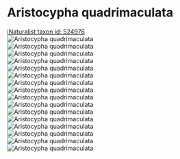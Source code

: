 
Aristocypha quadrimaculata
==========================
  
[iNaturalist taxon id: 524976](https://www.inaturalist.org/taxa/524976)  
![Aristocypha quadrimaculata](https://inaturalist-open-data.s3.amazonaws.com/photos/2597416/medium.JPG)  
![Aristocypha quadrimaculata](https://inaturalist-open-data.s3.amazonaws.com/photos/2597415/medium.JPG)  
![Aristocypha quadrimaculata](https://inaturalist-open-data.s3.amazonaws.com/photos/2597413/medium.JPG)  
![Aristocypha quadrimaculata](https://inaturalist-open-data.s3.amazonaws.com/photos/2597414/medium.JPG)  
![Aristocypha quadrimaculata](https://inaturalist-open-data.s3.amazonaws.com/photos/2597412/medium.JPG)  
![Aristocypha quadrimaculata](https://inaturalist-open-data.s3.amazonaws.com/photos/2597410/medium.JPG)  
![Aristocypha quadrimaculata](https://inaturalist-open-data.s3.amazonaws.com/photos/2597411/medium.JPG)  
![Aristocypha quadrimaculata](https://inaturalist-open-data.s3.amazonaws.com/photos/250060/medium.JPG)  
![Aristocypha quadrimaculata](https://inaturalist-open-data.s3.amazonaws.com/photos/2597416/medium.JPG)  
![Aristocypha quadrimaculata](https://inaturalist-open-data.s3.amazonaws.com/photos/2597415/medium.JPG)  
![Aristocypha quadrimaculata](https://inaturalist-open-data.s3.amazonaws.com/photos/2597413/medium.JPG)  
![Aristocypha quadrimaculata](https://inaturalist-open-data.s3.amazonaws.com/photos/2597414/medium.JPG)  
![Aristocypha quadrimaculata](https://inaturalist-open-data.s3.amazonaws.com/photos/2597412/medium.JPG)  
![Aristocypha quadrimaculata](https://inaturalist-open-data.s3.amazonaws.com/photos/2597410/medium.JPG)  
![Aristocypha quadrimaculata](https://inaturalist-open-data.s3.amazonaws.com/photos/2597411/medium.JPG)  
![Aristocypha quadrimaculata](https://inaturalist-open-data.s3.amazonaws.com/photos/250060/medium.JPG)